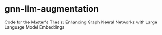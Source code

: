 # gnn-llm-augmentation
Code for the Master's Thesis: Enhancing Graph Neural Networks with Large Language Model Embeddings
